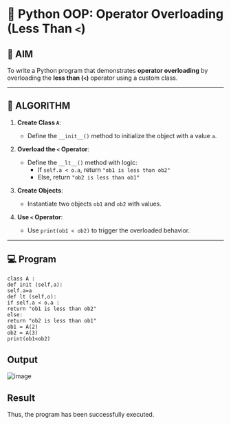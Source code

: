 # 🐍 Python OOP: Operator Overloading (Less Than `<`)

## 🎯 AIM

To write a Python program that demonstrates **operator overloading** by overloading the **less than (`<`)** operator using a custom class.

---

## 🧠 ALGORITHM

1. **Create Class `A`**:
   - Define the `__init__()` method to initialize the object with a value `a`.

2. **Overload the `<` Operator**:
   - Define the `__lt__()` method with logic:
     - If `self.a < o.a`, return `"ob1 is less than ob2"`
     - Else, return `"ob2 is less than ob1"`

3. **Create Objects**:
   - Instantiate two objects `ob1` and `ob2` with values.

4. **Use `<` Operator**:
   - Use `print(ob1 < ob2)` to trigger the overloaded behavior.

---

## 💻 Program
~~~
class A :
def init (self,a):
self.a=a
def lt (self,o):
if self.a < o.a :
return "ob1 is less than ob2"
else:
return "ob2 is less than ob1"
ob1 = A(2)
ob2 = A(3)
print(ob1<ob2)
~~~
## Output

![image](https://github.com/user-attachments/assets/8c3b4768-65aa-40df-9dac-6c39e56e3a23)


## Result
Thus, the program has been successfully executed.

